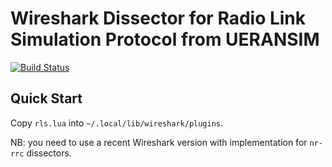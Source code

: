 # Wireshark Dissector for Radio Link Simulation Protocol from UERANSIM

[![Build Status](https://travis-ci.org/louisroyer/RLS-wireshark-dissector.svg?branch=master)](https://travis-ci.org/louisroyer/RLS-wireshark-dissector)

## Quick Start
Copy `rls.lua` into `~/.local/lib/wireshark/plugins`.

NB: you need to use a recent Wireshark version with implementation for `nr-rrc` dissectors. 
